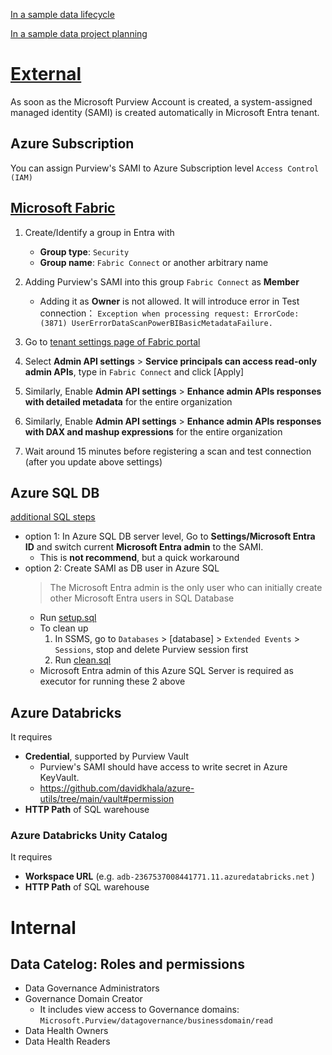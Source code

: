 [In a sample data lifecycle](https://learn.microsoft.com/en-us/purview/governance-roles-permissions#data-asset-lifecycle-example)

[In a sample data project planning](https://learn.microsoft.com/en-us/purview/data-catalog-get-started#reference-model-for-planning)

# [External](https://learn.microsoft.com/en-us/purview/manage-credentials)
As soon as the Microsoft Purview Account is created, a system-assigned managed identity (SAMI) is created automatically in Microsoft Entra tenant.

## Azure Subscription

You can assign Purview's SAMI to Azure Subscription level `Access Control (IAM)`

## [Microsoft Fabric](https://learn.microsoft.com/en-us/purview/register-scan-fabric-tenant)
1. Create/Identify a group in Entra with 
    - **Group type**: `Security`
    - **Group name**: `Fabric Connect` or another arbitrary name
2. Adding Purview's SAMI into this group `Fabric Connect` as **Member**
    - Adding it as **Owner** is not allowed. It will introduce error in Test connection： `Exception when processing request: ErrorCode:(3871) UserErrorDataScanPowerBIBasicMetadataFailure.`

4. Go to [tenant settings page of Fabric portal](https://app.fabric.microsoft.com/admin-portal/tenantSettings)
5. Select **Admin API settings** > **Service principals can access read-only admin APIs**, type in `Fabric Connect` and click [Apply]
6. Similarly, Enable **Admin API settings** > **Enhance admin APIs responses with detailed metadata** for the entire organization
7. Similarly, Enable **Admin API settings** > **Enhance admin APIs responses with DAX and mashup expressions** for the entire organization
8. Wait around 15 minutes before registering a scan and test connection (after you update above settings)


## Azure SQL DB
[additional SQL steps](https://learn.microsoft.com/en-us/purview/register-scan-azure-sql-database?tabs=managed-identity)
- option 1: In Azure SQL DB server level, Go to **Settings/Microsoft Entra ID** and switch current **Microsoft Entra admin** to the SAMI.
  - This is **not recommend**, but a quick workaround
- option 2: Create SAMI as DB user in Azure SQL
  > The Microsoft Entra admin is the only user who can initially create other Microsoft Entra users in SQL Database
  - Run [setup.sql](./mssql/setup.sql) 
  - To clean up
    1. In SSMS, go to `Databases` > [database] > `Extended Events` > `Sessions`, stop and delete Purview session first
    2. Run [clean.sql](./mssql/clean.sql) 
  - Microsoft Entra admin of this Azure SQL Server is required as executor for running these 2 above 
    
## Azure Databricks
It requires
- **Credential**, supported by Purview Vault 
  - Purview's SAMI should have access to write secret in Azure KeyVault.
  - https://github.com/davidkhala/azure-utils/tree/main/vault#permission
- **HTTP Path** of SQL warehouse

### Azure Databricks Unity Catalog
It requires
- **Workspace URL** (e.g. `adb-2367537008441771.11.azuredatabricks.net` )
- **HTTP Path** of SQL warehouse



# Internal
## Data Catelog: Roles and permissions
- Data Governance Administrators
- Governance Domain Creator
  - It includes view access to Governance domains: `Microsoft.Purview/datagovernance/businessdomain/read`
- Data Health Owners
- Data Health Readers


